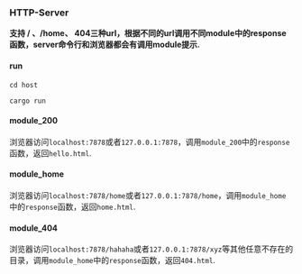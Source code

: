 ### HTTP-Server

**支持 / 、/home、 404三种url，根据不同的url调用不同module中的response函数，server命令行和浏览器都会有调用module提示.**

#### run

```shell
cd host

cargo run
```

#### module_200

浏览器访问`localhost:7878`或者`127.0.0.1:7878`，调用`module_200`中的`response`函数，返回`hello.html`.

#### module_home

浏览器访问`localhost:7878/home`或者`127.0.0.1:7878/home`，调用`module_home`中的`response`函数，返回`home.html`.

#### module_404

浏览器访问`localhost:7878/hahaha`或者`127.0.0.1:7878/xyz`等其他任意不存在的目录，调用`module_home`中的`response`函数，返回`404.html`.

